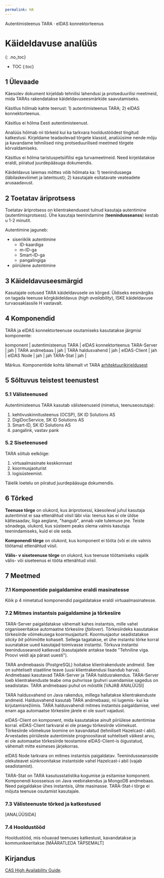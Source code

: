 ```yaml
---
permalink: HA
---
```


Autentimisteenus TARA · eIDAS konnektorteenus

# Käideldavuse analüüs
{: .no_toc}

- TOC
{:toc}

## 1 Ülevaade

Käesolev dokument kirjeldab tehnilisi lahendusi ja protseduurilisi meetmeid, mida TARAs rakendatakse käideldavuseesmärkide saavutamiseks.

Käsitlus hõlmab kahte teenust: 1) autentimisteenus TARA; 2) eIDAS konnektorteenus.

Käsitlus ei hõlma Eesti autentimisteenust.

Analüüs hõlmab nii tõrkeid kui ka tarkvara hooldustöödest tingitud katkestusi. Kirjeldame teadaolevad tõrgete klassid, analüüsime nende mõju ja kavandame tehnilised ning protseduurilised meetmed tõrgete kõrvaldamiseks.

Käsitlus ei hõlma taristuspetsiifilisi ega turvameetmeid. Need kirjeldatakse eraldi, piiratud juurdepääsuga dokumendis.

Käideldavus laiemas mõttes võib hõlmata ka: 1) teenindusaega (läbilaskevõimet ja latentsust); 2) kasutajale esitatavate veateadete arusaadavust.

## 2 Toetatav äriprotsess

Toetatav äriprotsess on klientrakendusest tulnud kasutaja autentimine (autentimisprotsess). Ühe kasutaja teenindamine (**teenindusseanss**) kestab u 1-2 minutit. 

 Autentimine jaguneb:

- siseriiklik autentimine
  - ID-kaardiga
  - m-ID-ga
  - Smart-ID-ga
  - pangalingiga
- piiriülene autentimine

## 3 Käideldavuseesmärgid

Kasutajate ootused TARA käideldavusele on kõrged. Üldiseks eesmärgiks on tagada teenuse kõrgkäideldavus (_high availability_), ISKE käideldavuse turvaosaklassile H vastavalt. 

## 4 Komponendid

TARA ja eIDAS konnektorteenuse osutamiseks kasutatakse järgmisi komponente:

komponent | autentimisteenus TARA | eIDAS konnektorteenus
TARA-Server | jah | 
TARA andmebaas | jah |
TARA haldusvahend | jah |
eIDAS-Client | jah |
eIDAS Node | jah | jah
TARA-Stat | jah | 

Märkus. Komponentide kohta lähemalt vt TARA [arhitektuurikirjeldusest](Arhitektuurikirjeldus)

## 5 Sõltuvus teistest teenustest

### 5.1 Välisteenused

Autentimisteenus TARA kasutab välisteenuseid (nimetus, teenuseosutaja):
1) kehtivuskinnitusteenus (OCSP), SK ID Solutions AS
2) DigiDocService, SK ID Solutions AS
3) Smart-ID, SK ID Solutions AS
4) pangalink, vastav pank

### 5.2 Siseteenused

TARA sõltub eelkõige:

1) virtuaalmasinate keskkonnast
2) koormusjaoturist
3) logisüsteemist.

Täielik loetelu on piiratud juurdepääsuga dokumendis.

## 6 Tõrked

**Teenuse tõrge** on olukord, kus äriprotsessi, käesoleval juhul kasutaja autentimist ei saa ettenähtud viisil läbi viia: teenus kas ei ole üldse kättesaadav, liiga aeglane, "hangub", annab vale tulemuse jne. Teiste sõnadega, olukord, kus süsteem peaks olema valmis kasutaja teenindamiseks, kuid ei ole seda.

**Komponendi tõrge** on olukord, kus komponent ei tööta (või ei ole valmis töötama) ettenähtud viisil.

**Välis- v siseteenuse tõrge** on olukord, kus teenuse töötamiseks vajalik välis- või siseteenus ei tööta ettenähtud viisil.

## 7 Meetmed

### 7.1 Komponentide paigaldamine eraldi masinatesse

Kõik p 4 nimetatud komponendid paigaldatakse eraldi virtuaalmasinatesse.

### 7.2 Mitmes instantsis paigaldamine ja tõrkesiire

TARA-Server paigaldatakse vähemalt kahes instantsis, mille vahel organiseeritakse automaatne tõrkesiire (_failover_). Tõrkesiirdeks kasutatakse tõrkesiirde võimekusega koormusjaoturit. Koormusjaotur seadistatakse _sticky bit_ põhimõtte kohaselt. Sellega tagatakse, et ühe instantsi tõrke korral suunatakse uued kasutajad toimivasse instantsi. Tõrkuva instantsi teenindusseansid katkevad (kasutajatele antakse teade "Tehniline viga. Proovi veidi aja pärast uuesti").

TARA andmebaasis (PostgreSQL) hoitakse klientrakenduste andmeid. See on suhteliselt staatiline teave (uusi klientrakendusi lisandub harva). Andmebaasi kasutavad TARA-Server ja TARA haldusrakendus. TARA-Server loeb klientrakenduste teabe oma puhvrisse (puhvri uuendamise sagedus on seadistatav. TARA andmebaasi puhul on mõistlik [VAJAB ANALÜÜSI]

TARA haldusvahend on Java rakendus, millega hallatakse klientrakenduste andmeid. Haldusvahend kasutab TARA andmebaasi, nii lugemis- kui ka kirjutamisrežiimis. TARA haldusvahendi mitmes instantsis paigaldamise, veel enam aga automaatse tõrkesiire järele ei ole suurt vajadust.

eIDAS-Client on komponent, mida kasutatakse ainult piiriülese autentimise korral. eIDAS-Client tarkvaral ei ole praegu tõrkesiirde võimekust. Tõrkesiirde võimekuse loomine on kavandatud (tehniliselt Hazelcast-i abil). Arvestades piiriüleste autentimiste prognoositavat suhteliselt väikest arvu, ei ole automaatse tõrkesiirde teostamine eIDAS-Client-is õigustatud, vähemalt mitte esimeses järjekorras.

eIDAS Node tarkvara on mitmes instantsis paigaldatav. Teenindusseansside olekuteavet sünkroonitakse instantside vahel Hazelcast-i abil (vajab seadistamist).  

TARA-Stat on TARA kasutusstatistika kogumise ja esitamise komponent. Komponendi koosseisus on Java veebirakendus ja MongoDB andmebaas. Need paigaldakse ühes instantsis, ühte masinasse. TARA-Stat-i tõrge ei mõjuta teenuse osutamist kasutajale.

### 7.3 Välisteenuste tõrked ja katkestused

[ANALÜÜSIDA]

### 7.4 Hooldustööd

Hooldustööd, mis nõuavad teenuses katkestust, kavandatakse ja kommunikeeritakse [MÄÄRATLEDA TÄPSEMALT]

## Kirjandus

[CAS High Availability Guide](https://apereo.github.io/cas/4.2.x/planning/High-Availability-Guide.html).






